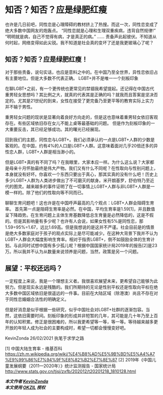# 知否？知否？应是绿肥红瘦

也许是几日前吧，同性恋是心理障碍的教材挤上了热搜。而这一次，同性恋变成了绝大多数中国网友的炮轰点。
“同性恋就是心理和生理双重疾病，违背自然规律!”
“明明就是病，自己不觉得有病，才是真正的病。”
……
责备声此起彼伏。不知道从何时起，网络变得如此尖锐。我不知道是社会真的变坏了还是我更玻璃心了呢？

## 知否？知否？应是绿肥红瘦！

对于那些责备，说句实话，也应是意料之中的。在中国乃至全世界，异性恋依旧占有主要地位。但是大多数不代表正确。
LGBT+并不是唯一一个刻板印象

在聊LGBT+之前，有一个更传统也更常见的禁锢我希望提起。还记得在中国古代重男轻女思想吗？其比例之大，就真的代表其是正确的吗？就我而且答案是坚决否定的。尤其是21世纪的到来，女性在接受了更完备乃至更平等的教育实际上实力并不输于男性。

重男轻女问题的现状是显著向着良好方向走的，但是这也意味着重男轻女依旧客观存在。有些区域依旧存在女儿不能上桌等最基础的问题。 但是作为刻板印象的一大重要反击，其已经足够成功。其的曙光已经展现。

回到我们的主题，同性恋与LGBT+。我们必须承认的一点是LGBT+人群的少数是客观的。在中国，约有4%的人口是LGBT+人群。这意味着面对几乎20倍还多的异性恋人群，LGBT+人群是相当渺小的。

但是LGBT+真的有不同了吗？在我眼里，大家本应一样。为什么这么说？大家都是母亲十月怀胎最终是伟大产物。我们又有什么不同呢？在性取向与性别问题上，本身就没有好坏。你喜欢一个东西只要出于真心，那其实真的没有什么吧！历史上多少LGBT+人群为人类进步做出了不可磨灭的献身。米开朗基罗，舒伯特乃至近代的图灵。越来越多的事件证明了在一切事情上LGBT+人群与非LGBT+人群是一模一样的。除了他们的性取向等不同而已。

聊聊生育问题吧！这也许是在中国呼声最高的几个观点：LGBT+人群会阻碍生育率。
首先第一点是阻碍生育率是必然。在中国，平均生育率是1.59[1]，并且数值呈下降趋势。在生育问题上主体生育基数降低总生育量是必然降低的，这是不假的。但是其影响量有多少呢？也许有人会说，如果女性有5%是同性恋，那1.59÷95%=1.67，远比1.69高。但是我想说的是这并不严谨。社会目前是的情景是绝大多数家庭对于孩子的观点实际上是尽可能减少。在这种大背景下我并不认为LGBT+人群会大幅度影响生育率。相对于指责LGBT+，倒不如鼓励全体的生育计划。与此同时试想中国有多少孤儿呢？根据中国国家统计局2019年的报告[2]是23万。所以我并不认为从数量来说领养是问题，当然，政策是另一个问题。

## 展望：平权还远吗？

一定程度上来说，我是一个理想主义者。我很喜欢展望未来，更希望自己能够为此努力。但是现实永远是残酷的。我们所期待的无论是性别平权还是性取向平权在绝大多数中国区域依旧是很遥远的一件事。目前在大陆区域（除港澳）尚且不存在对于同性恋婚姻合法性的明确定义。

但是好消息是似乎根据一些研究，似乎中国社会对LGBT+社群的逐渐包容。当然，这依旧需要时间。刻板印象的形成并非短暂的几年，其可能是几十年乃至上百年的认知积累。修正是很困难的，所以我更希望等一等，等一等。等待越来越多更开放的年轻人成为社会的主要构成时，希望一切都会慢慢变好吧。

KevinZonda
26/02/2021
执笔于求学之路

[1] 中国大陆生育率 - 维基百科
https://zh.m.wikipedia.org/wiki/%E4%B8%AD%E5%9B%BD%E5%A4%A7%E9%99%86%E7%94%9F%E8%82%B2%E7%8E%87
[2] 2019年《中国儿童发展纲要（2011—2020年）》统计监测报告 - 国家统计局
http://www.stats.gov.cn/tjsj/zxfb/202012/t20201218_1810128.html

***本文作者 [KevinZonda](https://github.com/KevinZonda)  
本文使用 [OKZIL](https://github.com/KevinZonda/OKZL/blob/main/okzil/LICENSE.md) 授权***
